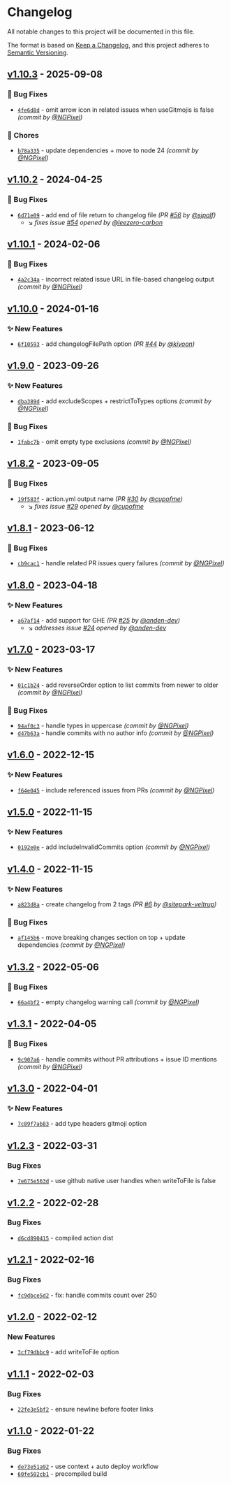 # Changelog
All notable changes to this project will be documented in this file.

The format is based on [Keep a Changelog](https://keepachangelog.com/en/1.0.0/),
and this project adheres to [Semantic Versioning](https://semver.org/spec/v2.0.0.html).

## [v1.10.3] - 2025-09-08
### :bug: Bug Fixes
- [`4fe6d8d`](https://github.com/requarks/changelog-action/commit/4fe6d8d4e49245e9cef5237fa0f07110930a2a11) - omit arrow icon in related issues when useGitmojis is false *(commit by [@NGPixel](https://github.com/NGPixel))*

### :wrench: Chores
- [`b78a335`](https://github.com/requarks/changelog-action/commit/b78a3354a01f4a1affb484b9264b506a815c46b1) - update dependencies + move to node 24 *(commit by [@NGPixel](https://github.com/NGPixel))*


## [v1.10.2] - 2024-04-25
### :bug: Bug Fixes
- [`6d71e09`](https://github.com/requarks/changelog-action/commit/6d71e098526ee17bae963f058d34cd763378337f) - add end of file return to changelog file *(PR [#56](https://github.com/requarks/changelog-action/pull/56) by [@sjpalf](https://github.com/sjpalf))*
  - :arrow_lower_right: *fixes issue [#54](https://github.com/requarks/changelog-action/issues/54) opened by [@leezero-carbon](https://github.com/leezero-carbon)*


## [v1.10.1] - 2024-02-06
### :bug: Bug Fixes
- [`4a2c34a`](https://github.com/requarks/changelog-action/commit/4a2c34a1a8fcfa9e48e61960aad0affc15066393) - incorrect related issue URL in file-based changelog output *(commit by [@NGPixel](https://github.com/NGPixel))*


## [v1.10.0] - 2024-01-16
### :sparkles: New Features
- [`6f10593`](https://github.com/requarks/changelog-action/commit/6f105938d7e03ad300949d064c6ccf739e79a3d0) - add changelogFilePath option *(PR [#44](https://github.com/requarks/changelog-action/pull/44) by [@kiyoon](https://github.com/kiyoon))*


## [v1.9.0] - 2023-09-26
### :sparkles: New Features
- [`dba389d`](https://github.com/requarks/changelog-action/commit/dba389d510fcf5b8327fe14221b569489dec425d) - add excludeScopes + restrictToTypes options *(commit by [@NGPixel](https://github.com/NGPixel))*

### :bug: Bug Fixes
- [`1fabc7b`](https://github.com/requarks/changelog-action/commit/1fabc7b0c6581d93c398246a856f084fb17cd9eb) - omit empty type exclusions *(commit by [@NGPixel](https://github.com/NGPixel))*


## [v1.8.2] - 2023-09-05
### :bug: Bug Fixes
- [`19f583f`](https://github.com/requarks/changelog-action/commit/19f583f53722c093319992282c8efb8a956efd64) - action.yml output name *(PR [#30](https://github.com/requarks/changelog-action/pull/30) by [@cupofme](https://github.com/cupofme))*
  - :arrow_lower_right: *fixes issue [#29](undefined) opened by [@cupofme](https://github.com/cupofme)*


## [v1.8.1] - 2023-06-12
### :bug: Bug Fixes
- [`cb9cac1`](https://github.com/requarks/changelog-action/commit/cb9cac16822feb7033a12db5731511e82f106d5c) - handle related PR issues query failures *(commit by [@NGPixel](https://github.com/NGPixel))*


## [v1.8.0] - 2023-04-18
### :sparkles: New Features
- [`a67af14`](https://github.com/requarks/changelog-action/commit/a67af14034e62802f8a8fa856a763a76d925df0d) - add support for GHE *(PR [#25](https://github.com/requarks/changelog-action/pull/25) by [@anden-dev](https://github.com/anden-dev))*
  - :arrow_lower_right: *addresses issue [#24](undefined) opened by [@anden-dev](https://github.com/anden-dev)*


## [v1.7.0] - 2023-03-17
### :sparkles: New Features
- [`01c1b24`](https://github.com/requarks/changelog-action/commit/01c1b24b234e079288271046481d408baad64656) - add reverseOrder option to list commits from newer to older *(commit by [@NGPixel](https://github.com/NGPixel))*

### :bug: Bug Fixes
- [`94af0c3`](https://github.com/requarks/changelog-action/commit/94af0c3dfeae6180da49e87ec06a24880614c081) - handle types in uppercase *(commit by [@NGPixel](https://github.com/NGPixel))*
- [`d47b63a`](https://github.com/requarks/changelog-action/commit/d47b63a7f846dd6c4aa803c597a12d413121fd59) - handle commits with no author info *(commit by [@NGPixel](https://github.com/NGPixel))*


## [v1.6.0] - 2022-12-15
### :sparkles: New Features
- [`f64e045`](https://github.com/requarks/changelog-action/commit/f64e045b5e7d73289888b92aa7cf6b9c8443f497) - include referenced issues from PRs *(commit by [@NGPixel](https://github.com/NGPixel))*


## [v1.5.0] - 2022-11-15
### :sparkles: New Features
- [`0192e0e`](https://github.com/requarks/changelog-action/commit/0192e0ed0553ee53648e187d784ccfdefe9e16b3) - add includeInvalidCommits option *(commit by [@NGPixel](https://github.com/NGPixel))*


## [v1.4.0] - 2022-11-15
### :sparkles: New Features
- [`a823d8a`](https://github.com/requarks/changelog-action/commit/a823d8ad176c08b3ceffaab28035dcc37be7f43e) - create changelog from 2 tags *(PR [#6](https://github.com/requarks/changelog-action/pull/6) by [@sitepark-veltrup](https://github.com/sitepark-veltrup))*

### :bug: Bug Fixes
- [`af145b6`](https://github.com/requarks/changelog-action/commit/af145b6f6d1fa8b857e497c91b3120cec8c1ef36) - move breaking changes section on top + update dependencies *(commit by [@NGPixel](https://github.com/NGPixel))*


## [v1.3.2] - 2022-05-06
### :bug: Bug Fixes
- [`66a4bf2`](https://github.com/requarks/changelog-action/commit/66a4bf2663a93f4271c97e78ec54859e0b40ff95) - empty changelog warning call *(commit by [@NGPixel](https://github.com/NGPixel))*


## [v1.3.1] - 2022-04-05
### :bug: Bug Fixes
- [`9c907a6`](https://github.com/requarks/changelog-action/commit/9c907a6f903e86d4591813cbf8c20b94797c7c70) - handle commits without PR attributions + issue ID mentions *(commit by [@NGPixel](https://github.com/NGPixel))*


## [v1.3.0] - 2022-04-01
### :sparkles: New Features
- [`7c89f7ab83`](https://github.com/Requarks/changelog-action/commit/7c89f7ab832998bbd4875c40b8b90a31aac1e398) - add type headers gitmoji option

## [v1.2.3] - 2022-03-31
### Bug Fixes
- [`7e675e563d`](https://github.com/Requarks/changelog-action/commit/7e675e563d4b3d6acbd444970ef9f8f13485b130) - use github native user handles when writeToFile is false

## [v1.2.2] - 2022-02-28
### Bug Fixes
- [`d6cd890415`](https://github.com/Requarks/changelog-action/commit/d6cd890415380a3392c700513b75145485d6c9b8) - compiled action dist

## [v1.2.1] - 2022-02-16
### Bug Fixes
- [`fc9dbce5d2`](https://github.com/Requarks/changelog-action/commit/fc9dbce5d2c2d9f2bb2a8160369c15017fda74e0) - fix: handle commits count over 250

## [v1.2.0] - 2022-02-12
### New Features
- [`3cf79dbbc9`](https://github.com/Requarks/changelog-action/commit/3cf79dbbc9c2343041681314f61f478e24191e4b) - add writeToFile option


## [v1.1.1] - 2022-02-03
### Bug Fixes
- [`22fe3e5bf2`](https://github.com/Requarks/changelog-action/commit/22fe3e5bf2205d243761cbfec6c7d5c90d897051) - ensure newline before footer links


## [v1.1.0] - 2022-01-22
### Bug Fixes
- [`de73e51a92`](https://github.com/Requarks/changelog-action/commit/de73e51a9227ef957d16ed17b22650582298ca7d) - use context + auto deploy workflow
- [`60fe502cb1`](https://github.com/Requarks/changelog-action/commit/60fe502cb1bbe8d74e3e1ed7540f636506c1d7c9) - precompiled build

[v1.1.0]: https://github.com/Requarks/changelog-action/compare/v1.0.0...v1.1.0
[v1.1.1]: https://github.com/Requarks/changelog-action/compare/v1.1.0...v1.1.1
[v1.2.0]: https://github.com/Requarks/changelog-action/compare/v1.1.1...v1.2.0
[v1.2.1]: https://github.com/Requarks/changelog-action/compare/v1.2.0...v1.2.1
[v1.2.2]: https://github.com/Requarks/changelog-action/compare/v1.2.1...v1.2.2
[v1.2.3]: https://github.com/Requarks/changelog-action/compare/v1.2.2...v1.2.3
[v1.3.0]: https://github.com/Requarks/changelog-action/compare/v1.2.3...v1.3.0

[v1.3.1]: https://github.com/requarks/changelog-action/compare/v1.3.0...v1.3.1
[v1.3.2]: https://github.com/requarks/changelog-action/compare/v1.3.1...v1.3.2
[v1.4.0]: https://github.com/requarks/changelog-action/compare/v1.3.2...v1.4.0
[v1.5.0]: https://github.com/requarks/changelog-action/compare/v1.4.0...v1.5.0
[v1.6.0]: https://github.com/requarks/changelog-action/compare/v1.5.0...v1.6.0
[v1.7.0]: https://github.com/requarks/changelog-action/compare/v1.6.0...v1.7.0
[v1.8.0]: https://github.com/requarks/changelog-action/compare/v1.7.0...v1.8.0
[v1.8.1]: https://github.com/requarks/changelog-action/compare/v1.8.0...v1.8.1
[v1.8.2]: https://github.com/requarks/changelog-action/compare/v1.8.1...v1.8.2
[v1.9.0]: https://github.com/requarks/changelog-action/compare/v1.8.2...v1.9.0
[v1.10.0]: https://github.com/requarks/changelog-action/compare/v1.9.0...v1.10.0
[v1.10.1]: https://github.com/requarks/changelog-action/compare/v1.10.0...v1.10.1
[v1.10.2]: https://github.com/requarks/changelog-action/compare/v1.10.1...v1.10.2
[v1.10.3]: https://github.com/requarks/changelog-action/compare/v1.10.2...v1.10.3
